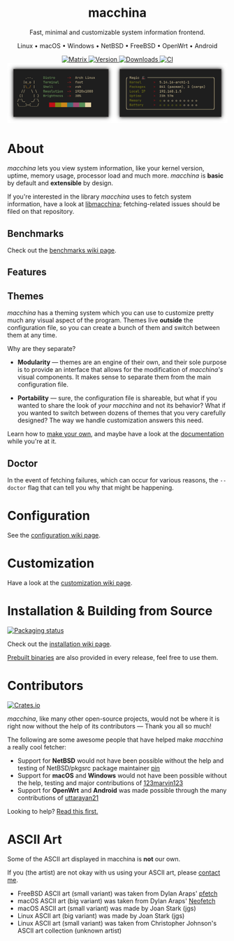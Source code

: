 <div align="center">
<h1>macchina</h1>

Fast, minimal and customizable system information frontend.

Linux • macOS • Windows • NetBSD • FreeBSD • OpenWrt • Android

<a href="https://matrix.to/#/#macchina:matrix.org">
    <img src="https://img.shields.io/matrix/macchina:matrix.org" alt="Matrix" />
</a>

<a href="https://crates.io/crates/macchina">
    <img src="https://img.shields.io/crates/v/macchina?label=Version" alt="Version" />
</a>

<a href="https://crates.io/crates/macchina">
    <img src="https://img.shields.io/crates/d/macchina?label=Downloads" alt="Downloads" />
</a>

<a href="https://github.com/Macchina-CLI/macchina/actions">
   <img src="https://github.com/Macchina-CLI/macchina/actions/workflows/macchina.yml/badge.svg" alt="CI">
</a>

<img src="assets/preview.png" alt="Preview" />

</div>

# About

_macchina_ lets you view system information, like your kernel version, uptime,
memory usage, processor load and much more. _macchina_ is **basic** by default
and **extensible** by design.

If you're interested in the library _macchina_ uses to fetch system
information, have a look at
[libmacchina]; fetching-related
issues should be filed on that repository.

## Benchmarks <a name="benchmarks"></a>

Check out the [benchmarks wiki page](https://github.com/Macchina-CLI/macchina/wiki/Benchmarks).

## Features

## Themes

_macchina_ has a theming system which you can use to customize pretty much any
visual aspect of the program. Themes live **outside** the configuration file,
so you can create a bunch of them and switch between them at any time.

Why are they separate?

- **Modularity** — themes are an engine of their own, and their sole purpose is
  to provide an interface that allows for the modification of _macchina's_
  visual components. It makes sense to separate them from the main
  configuration file.

- **Portability** — sure, the configuration file is shareable, but what if you
  wanted to share the look of _your macchina_ and not its behavior? What if you
  wanted to switch between dozens of themes that you very carefully designed?
  The way we handle customization answers this need.

Learn how to [make your own](#customization), and maybe have a look at the
[documentation](doc/adoc/macchina.2.adoc)
while you're at it.

## Doctor

In the event of fetching failures, which can occur for various reasons, the
`--doctor` flag that can tell you why that might be happening.

# Configuration

See the [configuration wiki page](https://github.com/Macchina-CLI/macchina/wiki/Configuration).

# Customization

Have a look at the [customization wiki page](https://github.com/Macchina-CLI/macchina/wiki/Customization).

# Installation & Building from Source

[![Packaging status](https://repology.org/badge/vertical-allrepos/macchina.svg)](https://repology.org/project/macchina/versions)

Check out the [installation wiki
page](https://github.com/Macchina-CLI/macchina/wiki/Installation).

[Prebuilt binaries](https://github.com/grtcdr/macchina/releases) are also
provided in every release, feel free to use them.

# Contributors

[![Crates.io](https://contrib.rocks/image?repo=grtcdr/macchina)](https://github.com/grtcdr/macchina/graphs/contributors)

_macchina_, like many other open-source projects, would not be where it is
right now without the help of its contributors — Thank you all so much!

The following are some awesome people that have helped make _macchina_ a really
cool fetcher:

- Support for **NetBSD** would not have been possible without the help and
  testing of NetBSD/pkgsrc package maintainer
  [pin](https://pkgsrc.se/bbmaint.php?maint=pin@NetBSD.org)
- Support for **macOS** and **Windows** would not have been possible without
  the help, testing and major contributions of
  [123marvin123](https://github.com/123marvin123)
- Support for **OpenWrt** and **Android** was made possible through the many
  contributions of [uttarayan21](https://github.com/uttarayan21)

Looking to help? [Read this first.](CONTRIBUTING.md)

# ASCII Art

Some of the ASCII art displayed in macchina is **not** our own.

If you (the artist) are not okay with us using your ASCII art, please [contact
me](mailto:ba.tahaaziz@gmail.com).

- FreeBSD ASCII art (small variant) was taken from Dylan Araps'
  [pfetch](https://github.com/dylanaraps/pfetch)
- macOS ASCII art (big variant) was taken from Dylan Araps'
  [Neofetch](https://github.com/dylanaraps/neofetch)
- macOS ASCII art (small variant) was made by Joan Stark (jgs)
- Linux ASCII art (big variant) was made by Joan Stark (jgs)
- Linux ASCII art (small variant) was taken from Christopher Johnson's ASCII
  art collection (unknown artist)

[libmacchina]: https://github.com/Macchina-CLI/libmacchina
[wmctrl]: https://pkgs.org/download/wmctrl

